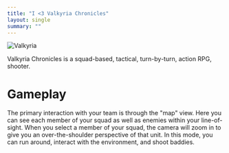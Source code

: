 ```yaml
---
title: "I <3 Valkyria Chronicles"
layout: single
summary: ""
---
```

![Valkyria](http://chrismontrois.com/images/posts/valkyria-chronicles.jpg)

Valkyria Chronicles is a squad-based, tactical, turn-by-turn, action RPG, shooter.

# Gameplay

The primary interaction with your team is through the "map" view. Here you can see each member of your squad as well as enemies within your line-of-sight. When you select a member of your squad, the camera will zoom in to give you an over-the-shoulder perspective of that unit. In this mode, you can run around, interact with the environment, and shoot baddies.